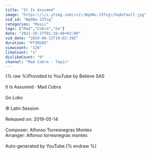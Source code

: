 ```yaml
---
title: "It Is Assumed"
image: "https:\/\/i.ytimg.com\/vi\/WqXWu-J3Tsg\/hqdefault.jpg"
vid_id: "WqXWu-J3Tsg"
categories: "Music"
tags: ["Mad","Cobra","Go"]
date: "2021-10-27T01:16:48+03:00"
vid_date: "2019-06-13T10:02:39Z"
duration: "PT3M28S"
viewcount: "128"
likeCount: "1"
dislikeCount: "0"
channel: "Mad Cobra - Topic"
---
```

{% raw %}Provided to YouTube by Believe SAS<br /><br />It Is Assumed · Mad Cobra<br /><br />Go Loko<br /><br />℗ Latin Session<br /><br />Released on: 2019-05-14<br /><br />Composer: Alfonso Torresnegras Montes<br />Arranger: Alfonso torresnegras montes<br /><br />Auto-generated by YouTube.{% endraw %}
